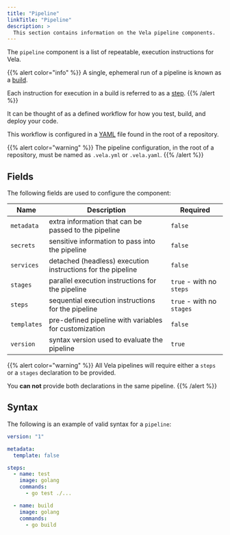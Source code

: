 ```yaml
---
title: "Pipeline"
linkTitle: "Pipeline"
description: >
  This section contains information on the Vela pipeline components.
---
```


The `pipeline` component is a list of repeatable, execution instructions for Vela.

{{% alert color="info" %}}
A single, ephemeral run of a pipeline is known as a [build](/docs/usage/concepts/resources/build).

Each instruction for execution in a build is referred to as a [step](/docs/usage/concepts/resources/step).
{{% /alert %}}

It can be thought of as a defined workflow for how you test, build, and deploy your code.

This workflow is configured in a [YAML](https://yaml.org/) file found in the root of a repository.

{{% alert color="warning" %}}
The pipeline configuration, in the root of a repository, must be named as `.vela.yml` or `.vela.yaml`.
{{% /alert %}}

## Fields

The following fields are used to configure the component:

| Name        | Description                                                 | Required                  |
| ----------- | ----------------------------------------------------------- | ------------------------- |
| `metadata`  | extra information that can be passed to the pipeline        | `false`                   |
| `secrets`   | sensitive information to pass into the pipeline             | `false`                   |
| `services`  | detached (headless) execution instructions for the pipeline | `false`                   |
| `stages`    | parallel execution instructions for the pipeline            | `true` - with no `steps`  |
| `steps`     | sequential execution instructions for the pipeline          | `true` - with no `stages` |
| `templates` | pre-defined pipeline with variables for customization       | `false`                   |
| `version`   | syntax version used to evaluate the pipeline                | `true`                    |

{{% alert color="warning" %}}
All Vela pipelines will require either a `steps` or a `stages` declaration to be provided.

You **can not** provide both declarations in the same pipeline.
{{% /alert %}}

## Syntax

The following is an example of valid syntax for a `pipeline`:

```yaml
version: "1"

metadata:
  template: false

steps:
  - name: test
    image: golang
    commands:
      - go test ./...

  - name: build
    image: golang
    commands:
      - go build
```
